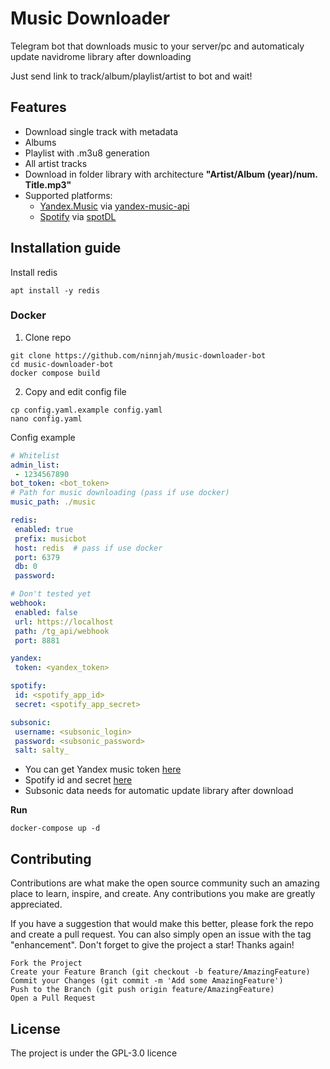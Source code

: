 # Music Downloader

Telegram bot that downloads music  to your server/pc and automaticaly update navidrome library after downloading

Just send link to track/album/playlist/artist to bot and wait!

## Features
- Download single track with metadata
- Albums
- Playlist with .m3u8 generation
- All artist tracks
- Download in folder library with architecture **"Artist/Album (year)/num. Title.mp3"**
- Supported platforms:
  - [Yandex.Music](https://music.yandex.ru/) via [yandex-music-api](https://github.com/MarshalX/yandex-music-api)
  - [Spotify](https://open.spotify.com/) via [spotDL](https://github.com/spotDL/spotify-downloader)

## Installation guide

Install redis
```shell
apt install -y redis
```
### Docker
1. Clone repo
```shell
git clone https://github.com/ninnjah/music-downloader-bot
cd music-downloader-bot
docker compose build
```
2. Copy and edit config file
```shell
cp config.yaml.example config.yaml
nano config.yaml
```
Config example
```yaml
# Whitelist
admin_list:
 - 1234567890
bot_token: <bot_token>
# Path for music downloading (pass if use docker)
music_path: ./music

redis:
 enabled: true
 prefix: musicbot
 host: redis  # pass if use docker
 port: 6379
 db: 0
 password:

# Don't tested yet
webhook:
 enabled: false
 url: https://localhost
 path: /tg_api/webhook
 port: 8881

yandex:
 token: <yandex_token>

spotify:
 id: <spotify_app_id>
 secret: <spotify_app_secret>

subsonic:
 username: <subsonic_login>
 password: <subsonic_password>
 salt: salty_
```
- You can get Yandex music token [here](https://yandex-music.readthedocs.io/en/main/token.html)
- Spotify id and secret [here](https://developer.spotify.com/documentation/web-api/concepts/apps)
- Subsonic data needs for automatic update library after download

**Run**
```shell
docker-compose up -d
```

## Contributing

Contributions are what make the open source community such an amazing place to learn, inspire, and create. 
Any contributions you make are greatly appreciated.

If you have a suggestion that would make this better, please fork the repo and create a pull request. 
You can also simply open an issue with the tag "enhancement". Don't forget to give the project a star! Thanks again!

    Fork the Project
    Create your Feature Branch (git checkout -b feature/AmazingFeature)
    Commit your Changes (git commit -m 'Add some AmazingFeature')
    Push to the Branch (git push origin feature/AmazingFeature)
    Open a Pull Request

## License

The project is under the GPL-3.0 licence
